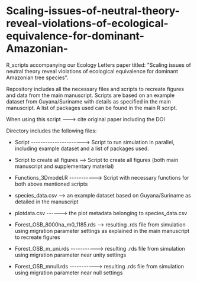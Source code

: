# Scaling-issues-of-neutral-theory-reveal-violations-of-ecological-equivalence-for-dominant-Amazonian-
R_scripts accompanying our Ecology Letters paper titled: "Scaling issues of neutral theory reveal violations of ecological equivalence for dominant Amazonian tree species". 

Repository includes all the necessary files and scripts to recreate figures and data from the main manuscript. Scripts are based on an example dataset from Guyana/Suriname with details as specified in the main manuscript. A list of packages used can be found in the main R script. 

When using this script ---> cite original paper including the DOI

Directory includes the following files:

- Script   ----------------------> Script to run simulation in parallel, including example dataset and a list of packages used.
- Script to create all figures --> Script to create all figures (both main manuscript and supplementary material)
- Functions_3Dmodel.R -----------> Script with necessary functions for both above mentioned scripts

- species_data.csv --> an example dataset based on Guyana/Suriname as detailed in the manuscript
- plotdata.csv ------> the plot metadata belonging to species_data.csv

- Forest_OSB_8000ha_m0_1185.rds --> resulting .rds file from simulation using migration parameter settings as explained in the main                                           manuscript to recreate figures
- Forest_OSB_m_uni.rds -----------> resulting .rds file from simulation using migration parameter near unity settings
- Forest_OSB_mnull.rds -----------> resulting .rds file from simulation using migration parameter near null settings 
